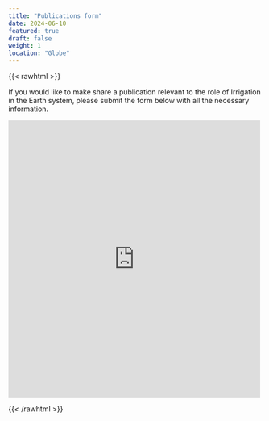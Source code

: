 ```yaml
---
title: "Publications form"
date: 2024-06-10
featured: true
draft: false
weight: 1
location: "Globe"
---
```

{{< rawhtml >}}
<div>
<p> If you would like to make share a publication relevant to the role of Irrigation in the Earth system, please submit the form below with all the necessary information.
  <p>  <iframe src="https://docs.google.com/forms/d/e/1FAIpQLSc2bUqqXhLpvOTz_LVhPUY2cP_C9GSvPkbmIuOowUN8gmaybA/viewform?embedded=true" width="500" height="550" frameborder="0" marginheight="0" marginwidth="0">Loading…</iframe>
</p>
</div>
{{< /rawhtml >}}
<!--more-->
